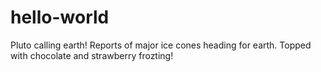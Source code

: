# hello-world
Pluto calling earth!
Reports of major ice cones heading for earth. 
Topped with chocolate and strawberry frozting!
